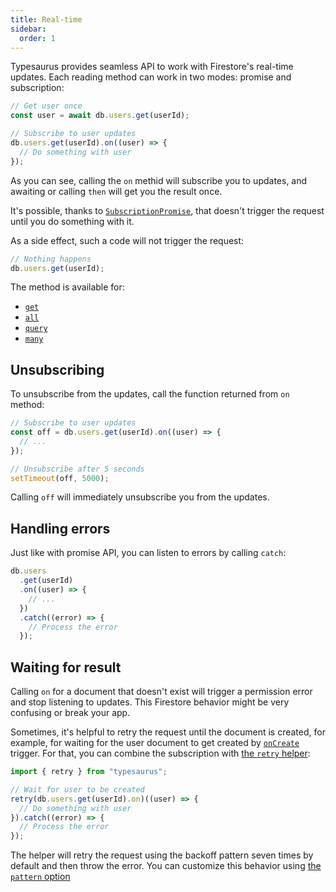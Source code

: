 ```yaml
---
title: Real-time
sidebar:
  order: 1
---
```


Typesaurus provides seamless API to work with Firestore's real-time updates. Each reading method can work in two modes: promise and subscription:

```ts
// Get user once
const user = await db.users.get(userId);

// Subscribe to user updates
db.users.get(userId).on((user) => {
  // Do something with user
});
```

As you can see, calling the `on` methid will subscribe you to updates, and awaiting or calling `then` will get you the result once.

It's possible, thanks to [`SubscriptionPromise`](/classes/subscription-promise/), that doesn't trigger the request until you do something with it.

As a side effect, such a code will not trigger the request:

```ts
// Nothing happens
db.users.get(userId);
```

The method is available for:

- [`get`](/api/reading/get/#subscription)
- [`all`](/api/reading/all/#subscription)
- [`query`](/api/reading/query/#subscription)
- [`many`](/api/reading/many/#subscription)

## Unsubscribing

To unsubscribe from the updates, call the function returned from `on` method:

```ts
// Subscribe to user updates
const off = db.users.get(userId).on((user) => {
  // ...
});

// Unsubscribe after 5 seconds
setTimeout(off, 5000);
```

Calling `off` will immediately unsubscribe you from the updates.

## Handling errors

Just like with promise API, you can listen to errors by calling `catch`:

```ts
db.users
  .get(userId)
  .on((user) => {
    // ...
  })
  .catch((error) => {
    // Process the error
  });
```

## Waiting for result

Calling `on` for a document that doesn't exist will trigger a permission error and stop listening to updates. This Firestore behavior might be very confusing or break your app.

Sometimes, it's helpful to retry the request until the document is created, for example, for waiting for the user document to get created by [`onCreate`](https://firebase.google.com/docs/functions/auth-events#trigger_a_function_on_user_creation) trigger. For that, you can combine the subscription with [the `retry` helper](/helpers/retry/):

```ts
import { retry } from "typesaurus";

// Wait for user to be created
retry(db.users.get(userId).on)((user) => {
  // Do something with user
}).catch((error) => {
  // Process the error
});
```

The helper will retry the request using the backoff pattern seven times by default and then throw the error. You can customize this behavior using [the `pattern` option](/helpers/retry/#pattern)
